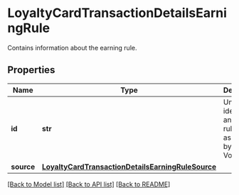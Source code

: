 # LoyaltyCardTransactionDetailsEarningRule

Contains information about the earning rule.

## Properties

Name | Type | Description | Notes
------------ | ------------- | ------------- | -------------
**id** | **str** | Unique identifier of an earning rule, assigned by Voucherify. | [optional] 
**source** | [**LoyaltyCardTransactionDetailsEarningRuleSource**](LoyaltyCardTransactionDetailsEarningRuleSource.md) |  | [optional] 

[[Back to Model list]](../README.md#documentation-for-models) [[Back to API list]](../README.md#documentation-for-api-endpoints) [[Back to README]](../README.md)


